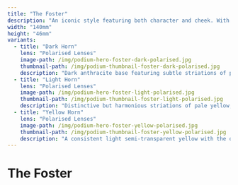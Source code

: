 ```yaml
---
title: "The Foster"
description: "An iconic style featuring both character and cheek. With its refined points and gentle lines the Foster makes for a subtle yet captivating frame."
width: "140mm"
height: "46mm"
variants:
  - title: "Dark Horn"
    lens: "Polarised Lenses"
    image-path: /img/podium-hero-foster-dark-polarised.jpg
    thumbnail-path: /img/podium-thumbnail-foster-dark-polarised.jpg
    description: "Dark anthracite base featuring subtle striations of pale yellow, brown, and other warm tones."
  - title: "Light Horn"
    lens: "Polarised Lenses"
    image-path: /img/podium-hero-foster-light-polarised.jpg
    thumbnail-path: /img/podium-thumbnail-foster-light-polarised.jpg
    description: "Distinctive but harmonious striations of pale yellow, brown, and other warm tones."
  - title: "Yellow Horn"
    lens: "Polarised Lenses"
    image-path: /img/podium-hero-foster-yellow-polarised.jpg
    thumbnail-path: /img/podium-thumbnail-foster-yellow-polarised.jpg
    description: "A consistent light semi-transparent yellow with the occasional tinge of rose."  
---
```


<h1>The Foster</h1>